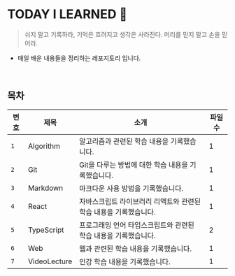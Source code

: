 # TODAY I LEARNED 📝

> 쉬지 말고 기록하라, 기억은 흐려지고 생각은 사라진다. 머리를 믿지 말고 손을 믿어라.

- 매일 배운 내용들을 정리하는 레포지토리 입니다.

<br>

## 목차

| 번호 | 제목         | 소개                                                              | 파일 수 |
| ---- | ------------ | ----------------------------------------------------------------- | ------- |
| `1`  | Algorithm    | 알고리즘과 관련된 학습 내용을 기록했습니다.                       | 1       |
| `2`  | Git          | Git을 다루는 방법에 대한 학습 내용을 기록했습니다.                | 1       |
| `3`  | Markdown     | 마크다운 사용 방법을 기록했습니다.                                | 1       |
| `4`  | React        | 자바스크립트 라이브러리 리액트와 관련된 학습 내용을 기록했습니다. | 1       |
| `5`  | TypeScript   | 프로그래밍 언어 타입스크립트와 관련된 학습 내용을 기록했습니다.   | 2       |
| `6`  | Web          | 웹과 관련된 학습 내용을 기록했습니다.                             | 1       |
| `7`  | VideoLecture | 인강 학습 내용을 기록했습니다.                                    | 1       |
